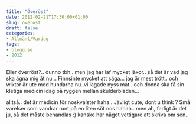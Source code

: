 ```yaml
---
title: "Överöst"
date: 2012-02-21T17:30:00+01:00
slug: overost
draft: false
categories:
- Allmänt/Vardag
tags:
- blogg.se
- 2012
---
```

Eller överröst?.. dunno tbh.. men jag har iaf mycket läxor.. så det är vad jag ska ägna mig åt nu... Finnsinte mycket att säga... jag är mest trött.. och wiktor är ute med hundarna nu..vi lagade nyss mat.. och donna ska få sin kletiga medicin idag på ryggen mellan skulderbladen...  
  
alltså.. det är medicin för noskvalster haha.. Jävligt cute, dont u think ? Små varelser som vandrar runt på en liten söt nos hahah.. men ah, farligt är det ju, så det måste behandlas :) kanske har något vettigare att skriva om sen..